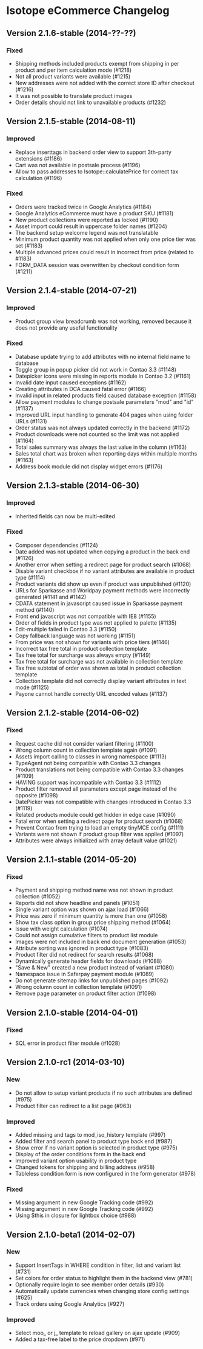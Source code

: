 Isotope eCommerce Changelog
===========================

Version 2.1.6-stable (2014-??-??)
---------------------------------

### Fixed
- Shipping methods included products exempt from shipping in per product and per item calculation mode (#1218)
- Not all product variants were available (#1215)
- New addresses were not added with the correct store ID after checkout (#1216)
- It was not possible to translate product images
- Order details should not link to unavailable products (#1232)


Version 2.1.5-stable (2014-08-11)
---------------------------------

### Improved
- Replace inserttags in backend order view to support 3th-party extensions (#1186)
- Cart was not available in postsale process (#1196)
- Allow to pass addresses to Isotope::calculatePrice for correct tax calculation (#1196)

### Fixed
- Orders were tracked twice in Google Analytics (#1184)
- Google Analytics eCommerce must have a product SKU (#1181)
- New product collections were reported as locked (#1190)
- Asset import could result in uppercase folder names (#1204)
- The backend setup welcome legend was not translatable
- Minimum product quantity was not applied when only one price tier was set (#1183)
- Multiple advanced prices could result in incorrect from price (related to #1183)
- FORM_DATA session was overwritten by checkout condition form (#1211)


Version 2.1.4-stable (2014-07-21)
---------------------------------

### Improved
- Product group view breadcrumb was not working, removed because it does not provide any useful functionality

### Fixed
- Database update trying to add attributes with no internal field name to database
- Toggle group in popup picker did not work in Contao 3.3 (#1148)
- Datepicker icons were missing in reports module in Contao 3.2 (#1161)
- Invalid date input caused exceptions (#1162)
- Creating attributes in DCA caused fatal error (#1166)
- Invalid input in related products field caused database exception (#1158)
- Allow payment modules to change postsale parameters "mod" and "id" (#1137)
- Improved URL input handling to generate 404 pages when using folder URLs (#1131)
- Order status was not always updated correctly in the backend (#1172)
- Product downloads were not counted so the limit was not applied (#1164)
- Total sales summary was always the last value in the column (#1163)
- Sales total chart was broken when reporting days within multiple months (#1163)
- Address book module did not display widget errors (#1176)


Version 2.1.3-stable (2014-06-30)
---------------------------------

### Improved
- Inherited fields can now be multi-edited

### Fixed
- Composer dependencies (#1124)
- Date added was not updated when copying a product in the back end (#1126)
- Another error when setting a redirect page for product search (#1068)
- Disable variant checkbox if no variant attributes are available in product type (#1114)
- Product variants did show up even if product was unpublished (#1120)
- URLs for Sparkasse and Worldpay payment methods were incorrectly generated (#1141 and #1142)
- CDATA statement in javascript caused issue in Sparkasse payment method (#1140)
- Front end javascript was not compatible with IE8 (#1155)
- Order of fields in product type was not applied to palette (#1135)
- Edit-multiple failed in Contao 3.3 (#1150)
- Copy fallback language was not working (#1151)
- From price was not shown for variants with price tiers (#1146)
- Incorrect tax free total in product collection template
- Tax free total for surcharge was always empty (#1149)
- Tax free total for surcharge was not available in collection template
- Tax free subtotal of order was shown as total in product collection template
- Collection template did not correctly display variant attributes in text mode (#1125)
- Payone cannot handle correctly URL encoded values (#1137)


Version 2.1.2-stable (2014-06-02)
---------------------------------

### Fixed
- Request cache did not consider variant filtering (#1100)
- Wrong column count in collection template again (#1091)
- Assets import calling to classes in wrong namespace (#1113)
- TypeAgent not being compatible with Contao 3.3 changes
- Product translations not being compatible with Contao 3.3 changes (#1109)
- HAVING support was incompatible with Contao 3.3 (#1112)
- Product filter removed all parameters except page instead of the opposite (#1098)
- DatePicker was not compatible with changes introduced in Contao 3.3 (#1119)
- Related products module could get hidden in edge case (#1090)
- Fatal error when setting a redirect page for product search (#1068)
- Prevent Contao from trying to load an empty tinyMCE config (#1111)
- Variants were not shown if product group filter was applied (#1097)
- Attributes were always initialized with array default value (#1021)


Version 2.1.1-stable (2014-05-20)
---------------------------------

### Fixed
- Payment and shipping method name was not shown in product collection (#1052)
- Reports did not show headline and panels (#1051)
- Single variant option was shown on ajax load (#1066)
- Price was zero if minimum quantity is more than one (#1058)
- Show tax class option in group price shipping method (#1064)
- Issue with weight calculation (#1074)
- Could not assign cumulative filters to product list module
- Images were not included in back end document generation (#1053)
- Attribute sorting was ignored in product type (#1083)
- Product filter did not redirect for search results (#1068)
- Dynamically generate header fields for downloads (#1088)
- "Save & New" created a new product instead of variant (#1080)
- Namespace issue in Saferpay payment module (#1089)
- Do not generate sitemap links for unpublished pages (#1092)
- Wrong column count in collection template (#1091)
- Remove page parameter on product filter action (#1098)


Version 2.1.0-stable (2014-04-01)
---------------------------------

### Fixed
- SQL error in product filter module (#1028)


Version 2.1.0-rc1 (2014-03-10)
--------------------------------

### New
- Do not allow to setup variant products if no such attributes are defined (#975)
- Product filter can redirect to a list page (#963)

### Improved
- Added missing <thead> and <tbody> tags to mod_iso_history template (#997)
- Added filter and search panel to product type back end (#987)
- Show error if no variant option is selected in product type (#975)
- Display of the order conditions form in the back end
- Improved variant option usability in product type
- Changed tokens for shipping and billing address (#958)
- Tableless condition form is now configured in the form generator (#978)

### Fixed
- Missing argument in new Google Tracking code (#992)
- Missing argument in new Google Tracking code (#992)
- Using $this in closure for lightbox choice (#988)


Version 2.1.0-beta1 (2014-02-07)
--------------------------------

### New
- Support InsertTags in WHERE condition in filter, list and variant list (#731)
- Set colors for order status to highlight them in the backend view (#781)
- Optionally require login to see member order details (#930)
- Automatically update currencies when changing store config settings (#625)
- Track orders using Google Analytics (#927)

### Improved
- Select moo_ or j_ template to reload gallery on ajax update (#909)
- Added a tax-free label to the price dropdown (#971)
